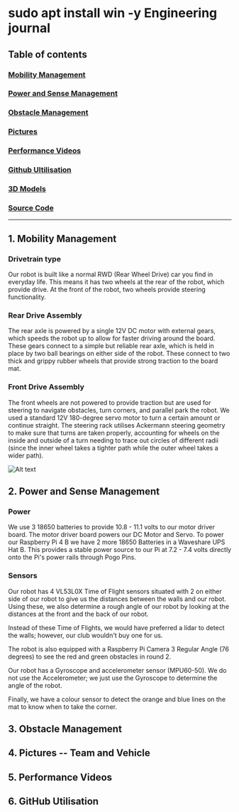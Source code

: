 # sudo apt install win -y Engineering journal
## Table of contents
### [Mobility Management](#1-mobility-management)
### [Power and Sense Management](#2-power-and-sense-management)
### [Obstacle Management](#3-obstacle-management)
### [Pictures](#4-pictures----team-and-vehicle)
### [Performance Videos](#5-performance-videos)
### [Github Ultilisation](#6-github-utilisation)
### [3D Models](/models)
### [Source Code](/src)

---
## 1. Mobility Management
### Drivetrain type
Our robot is built like a normal RWD (Rear Wheel Drive) car you find in everyday life. This means it has two wheels at the rear of the robot, which provide drive. At the front of the robot, two wheels provide steering functionality. 
### Rear Drive Assembly
The rear axle is powered by a single 12V DC motor with external gears, which speeds the robot up to allow for faster driving around the board. These gears connect to a simple but reliable rear axle, which is held in place by two ball bearings on either side of the robot. These connect to two thick and grippy rubber wheels that provide strong traction to the board mat.
### Front Drive Assembly
The front wheels are not powered to provide traction but are used for steering to navigate obstacles, turn corners, and parallel park the robot. We used a standard 12V 180-degree servo motor to turn a certain amount or continue straight. The steering rack utilises Ackermann steering geometry to make sure that turns are taken properly, accounting for wheels on the inside and outside of a turn needing to trace out circles of different radii (since the inner wheel takes a tighter path while the outer wheel takes a wider path).

![Alt text](https://external-content.duckduckgo.com/iu/?u=https%3A%2F%2Fwww.researchgate.net%2Fprofile%2FUdit-Narayana-Gedala%2Fpublication%2F361644174%2Ffigure%2Ffig2%2FAS%3A1172691281297408%401656602797203%2FAckermann-Steering-geometry.ppm&f=1&nofb=1&ipt=3bf46be1a379fe6eff628bec568307be9a24045fd472c8135b227081d57ef999 "Ackermann Steering")

## 2. Power and Sense Management
### Power
We use 3 18650 batteries to provide 10.8 - 11.1 volts to our motor driver board. The motor driver board powers our DC Motor and Servo. To power our Raspberry Pi 4 B we have 2 more 18650 Batteries in a Waveshare UPS Hat B. This provides a stable power source to our Pi at 7.2 - 7.4 volts directly onto the Pi's power rails through Pogo Pins.

### Sensors
Our robot has 4 VL53L0X Time of Flight sensors situated with 2 on either side of our robot to give us the distances between the walls and our robot. Using these, we also determine a rough angle of our robot by looking at the distances at the front and the back of our robot.

Instead of these Time of Flights, we would have preferred a lidar to detect the walls; however, our club wouldn't buy one for us.

The robot is also equipped with a Raspberry Pi Camera 3 Regular Angle (76 degrees) to see the red and green obstacles in round 2. 

Our robot has a Gyroscope and accelerometer sensor (MPU60-50). We do not use the Accelerometer; we just use the Gyroscope to determine the angle of the robot. 

Finally, we have a colour sensor to detect the orange and blue lines on the mat to know when to take the corner.

## 3. Obstacle Management


## 4. Pictures -- Team and Vehicle


## 5. Performance Videos


## 6. GitHub Utilisation
